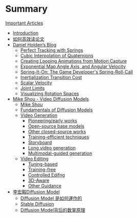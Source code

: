 # Summary

[Important Articles]()

- [Introduction](README.md)
- [如何高效读论文](./ReadPapers.md)
- [Daniel Holden’s Blog]()
  - [Perfect Tracking with Springs](DanielHolden’sBlog/PerfectTrackingwithSprings.md)
  - [Cubic Interpolation of Quaternions](DanielHolden’sBlog/CubicInterpolationofQuaternions.md)
  - [Creating Looping Animations from Motion Capture](DanielHolden’sBlog/CreatingLoopingAnimationsfromMotionCapture.md)
  - [Exponential Map,Angle Axis, and Angular Velocity](DanielHolden’sBlog/ExponentialMapAngleAxisandAngularVelocity.md)
  - [Spring-It-On: The Game Developer's Spring-Roll-Call](DanielHolden’sBlog/Spring-It-OnTheGameDeveloper'sSpring-Roll-Call.md)
  - [Inertialization Transition Cost](DanielHolden’sBlog/InertializationTransitionCost.md)
  - [Scalar Velocity](DanielHolden’sBlog/ScalarVelocity.md)
  - [Joint Limits](DanielHolden’sBlog/JointLimits.md)
  - [Visualizing Rotation Spaces](DanielHolden’sBlog/VisualizingRotationSpaces.md)
- [Mike Shou - Video Diffusion Models]()
  - [Mike Shou](MikeShou-VideoDiffusionModels/MikeShou.md)
  - [Fundamentals of Diffusion Models](MikeShou-VideoDiffusionModels/FundamentalsofDiffusionModels.md)
  - [Video Generation](MikeShou-VideoDiffusionModels/VideoGeneration.md)
    - [Pioneering/early works](MikeShou-VideoDiffusionModels/VideoGeneration/Pioneeringearlyworks.md)
    - [Open-source base models](MikeShou-VideoDiffusionModels/VideoGeneration/Open-sourcebasemodels.md)
    - [Other closed-source works](MikeShou-VideoDiffusionModels/VideoGeneration/Otherclosed-sourceworks.md)
    - [Training-efficient techniques](MikeShou-VideoDiffusionModels/VideoGeneration/Trainingefficienttechniques.md)
    - [Storyboard](MikeShou-VideoDiffusionModels/VideoGeneration/Storyboard.md)
    - [Long video generation](MikeShou-VideoDiffusionModels/VideoGeneration/Longvideogeneration.md)
    - [Multimodal-guided generation](MikeShou-VideoDiffusionModels/VideoGeneration/Multimodal-guidedgeneration.md)
  - [Video Editing](MikeShou-VideoDiffusionModels/VideoEditing.md)
    - [Tuning-based](MikeShou-VideoDiffusionModels/VideoEditing/Tuning-based.md)
    - [Training-free](MikeShou-VideoDiffusionModels/VideoEditing/Training-free.md)
    - [Controlled Edifng](MikeShou-VideoDiffusionModels/VideoEditing/ControlledEdifng.md)
    - [3D-Aware](MikeShou-VideoDiffusionModels/VideoEditing/3D-Aware.md)
    - [Other Guidance](MikeShou-VideoDiffusionModels/VideoEditing/OtherGuidance.md)
- [李宏毅Diffusion Model]()
  - [Diffusion Model 是如何運作的](李宏毅DiffusionModel/DiffusionModel.md)
  - [Stable Diffusion](李宏毅DiffusionModel/StableDiffusion.md)
  - [Diffusion Model背后的数掌原理](李宏毅DiffusionModel/DiffusionModel背后的数掌原理.md)


  





